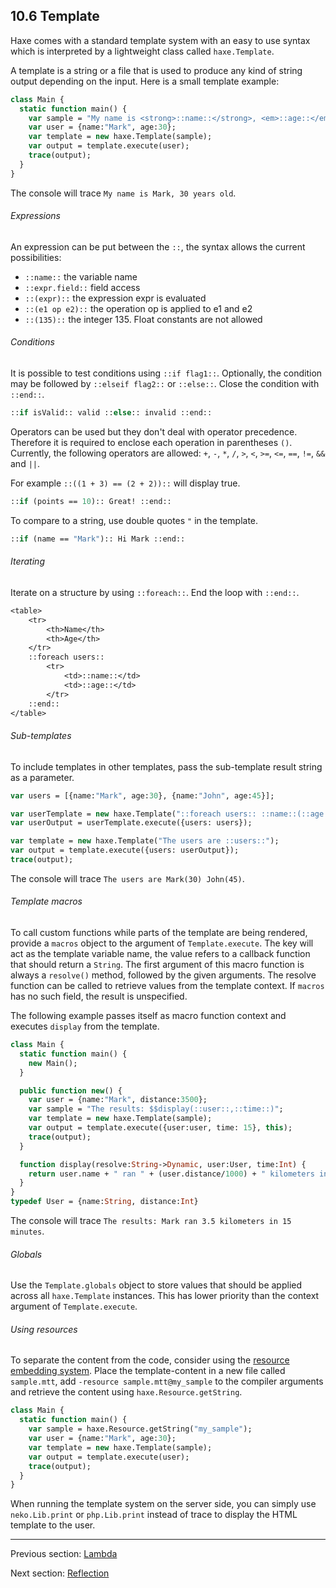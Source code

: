 ## 10.6 Template

Haxe comes with a standard template system with an easy to use syntax which is interpreted by a lightweight class called `haxe.Template`.

A template is a string or a file that is used to produce any kind of string output depending on the input. Here is a small template example:

```haxe
class Main {
  static function main() {
    var sample = "My name is <strong>::name::</strong>, <em>::age::</em> years old";
    var user = {name:"Mark", age:30};
    var template = new haxe.Template(sample);
    var output = template.execute(user);
    trace(output);
  }
}

```

The console will trace `My name is Mark, 30 years old`.

###### Expressions
An expression can be put between the `::`, the syntax allows the current possibilities:

* `::name::` the variable name
* `::expr.field::` field access
* `::(expr)::` the expression expr is evaluated
* `::(e1 op e2)::` the operation op is applied to e1 and e2
* `::(135)::` the integer 135. Float constants are not allowed

###### Conditions
It is possible to test conditions using `::if flag1::`. Optionally, the condition may be followed by `::elseif flag2::` or `::else::`. Close the condition with `::end::`.

```haxe 
::if isValid:: valid ::else:: invalid ::end::
``` 

Operators can be used but they don't deal with operator precedence. Therefore it is required to enclose each operation in parentheses `()`. Currently, the following operators are allowed: `+`, `-`, `*`, `/`, `>`, `<`,  `>=`, `<=`, `==`, `!=`, `&&` and `||`.

For example `::((1 + 3) == (2 + 2))::` will display true. 

```haxe 
::if (points == 10):: Great! ::end::
``` 

To compare to a string, use double quotes `"` in the template.
```haxe 
::if (name == "Mark"):: Hi Mark ::end::
``` 

###### Iterating
Iterate on a structure by using `::foreach::`. End the loop with `::end::`.
```haxe 
<table>
	<tr>
		<th>Name</th>
		<th>Age</th>
	</tr>
	::foreach users::
		<tr>
			<td>::name::</td>
			<td>::age::</td>
		</tr>
	::end::
</table>
``` 

###### Sub-templates
To include templates in other templates, pass the sub-template result string as a parameter.
```haxe 
var users = [{name:"Mark", age:30}, {name:"John", age:45}];

var userTemplate = new haxe.Template("::foreach users:: ::name::(::age::) ::end::");
var userOutput = userTemplate.execute({users: users});

var template = new haxe.Template("The users are ::users::");
var output = template.execute({users: userOutput});
trace(output);
``` 
The console will trace `The users are Mark(30) John(45)`.

###### Template macros
To call custom functions while parts of the template are being rendered, provide a `macros` object to the argument of `Template.execute`. The key will act as the template variable name, the value refers to a callback function that should return a `String`. The first argument of this macro function is always a `resolve()` method, followed by the given arguments. The resolve function can be called to retrieve values from the template context. If `macros` has no such field, the result is unspecified.

The following example passes itself as macro function context and executes `display` from the template.
```haxe
class Main {
  static function main() {
    new Main();
  }

  public function new() {
    var user = {name:"Mark", distance:3500};
    var sample = "The results: $$display(::user::,::time::)";
    var template = new haxe.Template(sample);
    var output = template.execute({user:user, time: 15}, this);
    trace(output);
  }

  function display(resolve:String->Dynamic, user:User, time:Int) {
    return user.name + " ran " + (user.distance/1000) + " kilometers in " + time + " minutes";
  }
}
typedef User = {name:String, distance:Int}

```
The console will trace `The results: Mark ran 3.5 kilometers in 15 minutes`.

###### Globals
Use the `Template.globals` object to store values that should be applied across all `haxe.Template` instances. This has lower priority than the context argument of `Template.execute`.

###### Using resources

To separate the content from the code, consider using the [resource embedding system](cr-resources.md). 
Place the template-content in a new file called `sample.mtt`, add `-resource sample.mtt@my_sample` to the compiler arguments and retrieve the content using `haxe.Resource.getString`.
```haxe
class Main {
  static function main() {
    var sample = haxe.Resource.getString("my_sample");
    var user = {name:"Mark", age:30};
    var template = new haxe.Template(sample);
    var output = template.execute(user);
    trace(output);
  }
}

```

When running the template system on the server side, you can simply use `neko.Lib.print` or `php.Lib.print` instead of trace to display the HTML template to the user.

---

Previous section: [Lambda](std-Lambda.md)

Next section: [Reflection](std-reflection.md)